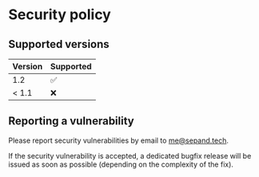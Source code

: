 # Security policy

## Supported versions

| Version       | Supported          |
| ------------- | ------------------ |
| 1.2           | :white_check_mark: |
| < 1.1         | :x:                |

## Reporting a vulnerability

Please report security vulnerabilities by email to [me@sepand.tech](mailto:me@sepand.tech "me@sepand.tech").

If the security vulnerability is accepted, a dedicated bugfix release will be issued as soon as possible (depending on the complexity of the fix).